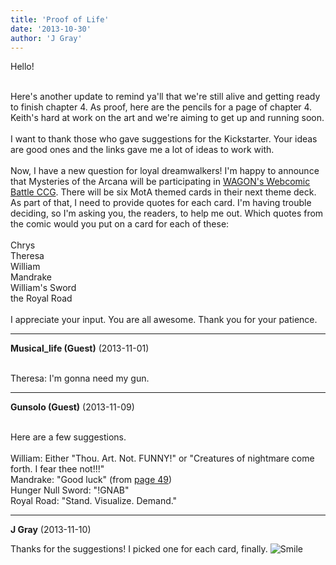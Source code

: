 ```yaml
---
title: 'Proof of Life'
date: '2013-10-30'
author: 'J Gray'
---
```


Hello!<div><br></div><div>Here's another update to remind ya'll that we're still alive and getting ready to finish chapter 4. As proof, here are the pencils for a page of chapter 4. Keith's hard at work on the art and we're aiming to get up and running soon.</div><div><br></div><div>I want to thank those who gave suggestions for the Kickstarter. Your ideas are good ones and the links gave me a lot of ideas to work with.</div><div><br></div><div>Now, I have a new question for loyal dreamwalkers! I'm happy to announce that Mysteries of the Arcana will be participating in <a href="http://www.wagonwebcomicbattle.com/cardgame/" class="" classname="" target="_blank" name="">WAGON's Webcomic Battle CCG</a>. There will be six MotA themed cards in their next theme deck. As part of that, I need to provide quotes for each card. I'm having trouble deciding, so I'm asking you, the readers, to help me out. Which quotes from the comic would you put on a card for each of these:</div><div><br></div><div>Chrys</div><div>Theresa</div><div>William</div><div>Mandrake</div><div>William's Sword</div><div>the Royal Road</div><div><br></div><div>I appreciate your input. You are all awesome. Thank you for your patience.</div>

---
**Musical_life (Guest)** (2013-11-01)

<br> Theresa: I'm gonna need my gun.

---
**Gunsolo (Guest)** (2013-11-09)

<br> Here are a few suggestions.<br><br>William: Either "Thou. Art. Not. FUNNY!" or "Creatures of nightmare come forth. I fear thee not!!!"<br>Mandrake: "Good luck" (from <a href="/comics/49">page 49</a>)<br>Hunger Null Sword: "!GNAB"<br>Royal Road: "Stand. Visualize. Demand."<br>

---
**J Gray** (2013-11-10)

Thanks for the suggestions! I picked one for each card, finally. <img src="/smilies/smile.gif" alt="Smile" border="0"><br><br>

